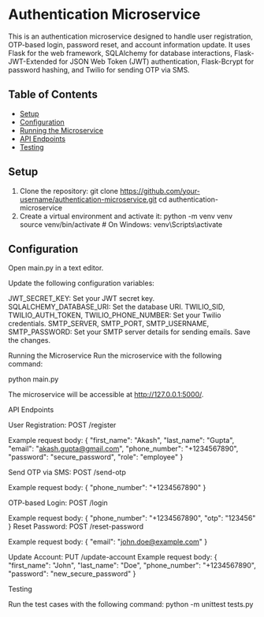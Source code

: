 
# Authentication Microservice

This is an authentication microservice designed to handle user registration, OTP-based login, password reset, and account information update. It uses Flask for the web framework, SQLAlchemy for database interactions, Flask-JWT-Extended for JSON Web Token (JWT) authentication, Flask-Bcrypt for password hashing, and Twilio for sending OTP via SMS.

## Table of Contents

- [Setup](#setup)
- [Configuration](#configuration)
- [Running the Microservice](#running-the-microservice)
- [API Endpoints](#api-endpoints)
- [Testing](#testing)

## Setup

1. Clone the repository:
   git clone https://github.com/your-username/authentication-microservice.git
   cd authentication-microservice
2. Create a virtual environment and activate it:
   python -m venv venv
   source venv/bin/activate  # On Windows: venv\Scripts\activate

## Configuration
Open main.py in a text editor.

Update the following configuration variables:

JWT_SECRET_KEY: Set your JWT secret key.
SQLALCHEMY_DATABASE_URI: Set the database URI.
TWILIO_SID, TWILIO_AUTH_TOKEN, TWILIO_PHONE_NUMBER: Set your Twilio credentials.
SMTP_SERVER, SMTP_PORT, SMTP_USERNAME, SMTP_PASSWORD: Set your SMTP server details for sending emails.
Save the changes.

Running the Microservice
Run the microservice with the following command:

python main.py

The microservice will be accessible at http://127.0.0.1:5000/.

API Endpoints

User Registration:
POST /register

Example request body:
{
  "first_name": "Akash",
  "last_name": "Gupta",
  "email": "akash.gupta@gmail.com",
  "phone_number": "+1234567890",
  "password": "secure_password",
  "role": "employee"
}

Send OTP via SMS:
POST /send-otp

Example request body:
{
  "phone_number": "+1234567890"
}

OTP-based Login:
POST /login

Example request body:
{
  "phone_number": "+1234567890",
  "otp": "123456"
}
Reset Password:
POST /reset-password

Example request body:
{
  "email": "john.doe@example.com"
}

Update Account:
PUT /update-account
Example request body:
{
  "first_name": "John",
  "last_name": "Doe",
  "phone_number": "+1234567890",
  "password": "new_secure_password"
}


Testing

Run the test cases with the following command:
python -m unittest tests.py
